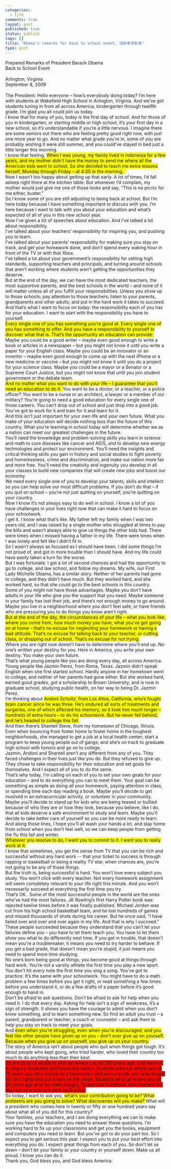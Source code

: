 ```yaml
--- 
categories: 
  - life
comments: true
layout: post
published: true
status: publish
tags: []
title: "Obama's remarks for back to school event, 活到老学到老"
type: post
---
```

<div id="msgcns!3725CC0EE38B1F6!2292" class="bvMsg">Prepared Remarks of President Barack Obama<br>Back to School Event<br><br>Arlington, Virginia<br>September 8, 2009<br> <br>The President: Hello everyone – how’s everybody doing today? I’m here with students at Wakefield High School in Arlington, Virginia. And we’ve got students tuning in from all across America, kindergarten through twelfth grade. I’m glad you all could join us today. <br>I know that for many of you, today is the first day of school. And for those of you in kindergarten, or starting middle or high school, it’s your first day in a new school, so it’s understandable if you’re a little nervous. I imagine there are some seniors out there who are feeling pretty good right now, with just one more year to go. And no matter what grade you’re in, some of you are probably wishing it were still summer, and you could’ve stayed in bed just a little longer this morning.<br>I know that feeling. <span style="background-color:rgb(255,255,0);">When I was young, my family lived in Indonesia for a few years, and my mother didn’t have the money to send me where all the American kids went to school. So she decided to teach me extra lessons herself, Monday through Friday – at 4:30 in the morning.   </span><br>Now I wasn’t too happy about getting up that early. A lot of times, I’d fall asleep right there at the kitchen table. But whenever I’d complain, my mother would just give me one of those looks and say, "This is no picnic for me either, buster."<br>So I know some of you are still adjusting to being back at school. But I’m here today because I have something important to discuss with you. I’m here because I want to talk with you about your education and what’s expected of all of you in this new school year. <br>Now I’ve given a lot of speeches about education. And I’ve talked a lot about responsibility.<br>I’ve talked about your teachers’ responsibility for inspiring you, and pushing you to learn. <br>I’ve talked about your parents’ responsibility for making sure you stay on track, and get your homework done, and don’t spend every waking hour in front of the TV or with that Xbox. <br>I’ve talked a lot about your government’s responsibility for setting high standards, supporting teachers and principals, and turning around schools that aren’t working where students aren’t getting the opportunities they deserve. <br>But at the end of the day, we can have the most dedicated teachers, the most supportive parents, and the best schools in the world – and none of it will matter unless all of you fulfill your responsibilities. Unless you show up to those schools; pay attention to those teachers; listen to your parents, grandparents and other adults; and put in the hard work it takes to succeed. <br>And that’s what I want to focus on today: the responsibility each of you has for your education. I want to start with the responsibility you have to yourself. <br><span style="background-color:rgb(255,255,0);">Every single one of you has something you’re good at. Every single one of you has something to offer. And you have a responsibility to yourself to discover what that is. That’s the opportunity an education can provide. </span><br>Maybe you could be a good writer – maybe even good enough to write a book or articles in a newspaper – but you might not know it until you write a paper for your English class. Maybe you could be an innovator or an inventor – maybe even good enough to come up with the next iPhone or a new medicine or vaccine – but you might not know it until you do a project for your science class. Maybe you could be a mayor or a Senator or a Supreme Court Justice, but you might not know that until you join student government or the debate team.<br><span style="background-color:rgb(255,255,0);">And no matter what you want to do with your life – I guarantee that you’ll need an education to do it. </span>You want to be a doctor, or a teacher, or a police officer? You want to be a nurse or an architect, a lawyer or a member of our military? You’re going to need a good education for every single one of those careers. You can’t drop out of school and just drop into a good job. You’ve got to work for it and train for it and learn for it.<br>And this isn’t just important for your own life and your own future. What you make of your education will decide nothing less than the future of this country. What you’re learning in school today will determine whether we as a nation can meet our greatest challenges in the future. <br>You’ll need the knowledge and problem-solving skills you learn in science and math to cure diseases like cancer and AIDS, and to develop new energy technologies and protect our environment. You’ll need the insights and critical thinking skills you gain in history and social studies to fight poverty and homelessness, crime and discrimination, and make our nation more fair and more free. You’ll need the creativity and ingenuity you develop in all your classes to build new companies that will create new jobs and boost our economy. <br>We need every single one of you to develop your talents, skills and intellect so you can help solve our most difficult problems. If you don’t do that – if you quit on school – you’re not just quitting on yourself, you’re quitting on your country. <br>Now I know it’s not always easy to do well in school. I know a lot of you have challenges in your lives right now that can make it hard to focus on your schoolwork.<br>I get it. I know what that’s like. My father left my family when I was two years old, and I was raised by a single mother who struggled at times to pay the bills and wasn’t always able to give us things the other kids had. There were times when I missed having a father in my life. There were times when I was lonely and felt like I didn’t fit in. <br>So I wasn’t always as focused as I should have been. I did some things I’m not proud of, and got in more trouble than I should have. And my life could have easily taken a turn for the worse. <br>But I was fortunate. I got a lot of second chances and had the opportunity to go to college, and law school, and follow my dreams. My wife, our First Lady Michelle Obama, has a similar story. Neither of her parents had gone to college, and they didn’t have much. But they worked hard, and she worked hard, so that she could go to the best schools in this country.<br>Some of you might not have those advantages. Maybe you don’t have adults in your life who give you the support that you need. Maybe someone in your family has lost their job, and there’s not enough money to go around. Maybe you live in a neighborhood where you don’t feel safe, or have friends who are pressuring you to do things you know aren’t right. <br><span style="background-color:rgb(255,255,0);">But at the end of the day, the circumstances of your life – what you look like, where you come from, how much money you have, what you’ve got going on at home – that’s no excuse for neglecting your homework or having a bad attitude. That’s no excuse for talking back to your teacher, or cutting class, or dropping out of school. That’s no excuse for not trying. </span><br>Where you are right now doesn’t have to determine where you’ll end up. No one’s written your destiny for you. Here in America, you write your own destiny. You make your own future. <br>That’s what young people like you are doing every day, all across America. <br>Young people like Jazmin Perez, from Roma, Texas. Jazmin didn’t speak English when she first started school. Hardly anyone in her hometown went to college, and neither of her parents had gone either. But she worked hard, earned good grades, got a scholarship to Brown University, and is now in graduate school, studying public health, on her way to being Dr. Jazmin Perez.<br>I’m thinking about <span style="background-color:rgb(255,255,0);">Andoni Schultz, from Los Altos, California, who’s fought brain cancer since he was three. He’s endured all sorts of treatments and surgeries, one of which affected his memory, so it took him much longer – hundreds of extra hours – to do his schoolwork. But he never fell behind, and he’s headed to college this fall. </span><br>And then there’s Shantell Steve, from my hometown of Chicago, Illinois. Even when bouncing from foster home to foster home in the toughest neighborhoods, she managed to get a job at a local health center; start a program to keep young people out of gangs; and she’s on track to graduate high school with honors and go on to college.<br>Jazmin, Andoni and Shantell aren’t any different from any of you. They faced challenges in their lives just like you do. But they refused to give up. They chose to take responsibility for their education and set goals for themselves. And I expect all of you to do the same. <br>That’s why today, I’m calling on each of you to set your own goals for your education – and to do everything you can to meet them. Your goal can be something as simple as doing all your homework, paying attention in class, or spending time each day reading a book. Maybe you’ll decide to get involved in an extracurricular activity, or volunteer in your community. Maybe you’ll decide to stand up for kids who are being teased or bullied because of who they are or how they look, because you believe, like I do, that all kids deserve a safe environment to study and learn. Maybe you’ll decide to take better care of yourself so you can be more ready to learn. And along those lines, I hope you’ll all wash your hands a lot, and stay home from school when you don’t feel well, so we can keep people from getting the flu this fall and winter.<br><span style="background-color:rgb(255,255,0);">Whatever you resolve to do, I want you to commit to it. I want you to really work at it. </span><br>I know that sometimes, you get the sense from TV that you can be rich and successful without any hard work -- that your ticket to success is through rapping or basketball or being a reality TV star, when chances are, you’re not going to be any of those things. <br>But the truth is, being successful is hard. You won’t love every subject you study. You won’t click with every teacher. Not every homework assignment will seem completely relevant to your life right this minute. And you won’t necessarily succeed at everything the first time you try.<br>That’s OK.  Some of the most successful people in the world are the ones who’ve had the most failures. JK Rowling’s first Harry Potter book was rejected twelve times before it was finally published. Michael Jordan was cut from his high school basketball team, and he lost hundreds of games and missed thousands of shots during his career. But he once said, "I have failed over and over and over again in my life. And that is why I succeed." <br>These people succeeded because they understand that you can’t let your failures define you – you have to let them teach you. You have to let them show you what to do differently next time. If you get in trouble, that doesn’t mean you’re a troublemaker, it means you need to try harder to behave. If you get a bad grade, that doesn’t mean you’re stupid, it just means you need to spend more time studying. <br>No one’s born being good at things, you become good at things through hard work. You’re not a varsity athlete the first time you play a new sport. You don’t hit every note the first time you sing a song. You’ve got to practice. It’s the same with your schoolwork. You might have to do a math problem a few times before you get it right, or read something a few times before you understand it, or do a few drafts of a paper before it’s good enough to hand in. <br>Don’t be afraid to ask questions. Don’t be afraid to ask for help when you need it. I do that every day. Asking for help isn’t a sign of weakness, it’s a sign of strength. It shows you have the courage to admit when you don’t know something, and to learn something new. So find an adult you trust – a parent, grandparent or teacher; a coach or counselor – and ask them to help you stay on track to meet your goals. <br>And <span style="background-color:rgb(255,255,0);">even when you’re struggling, even when you’re discouraged, and you feel like other people have given up on you – don’t ever give up on yourself. Because when you give up on yourself, you give up on your country.</span><br>The story of America isn’t about people who quit when things got tough. It’s about people who kept going, who tried harder, who loved their country too much to do anything less than their best. <br><span style="background-color:rgb(255,0,0);">It’s the story of students who sat where you sit 250 years ago, and went on to wage a revolution and found this nation. Students who sat where you sit 75 years ago who overcame a Depression and won a world war; who fought for civil rights and put a man on the moon. Students who sat where you sit 20 years ago who founded Google, Twitter and Facebook and changed the way we communicate with each other.</span><br>So today, I want to ask you, <span style="background-color:rgb(255,255,0);">what’s your contribution going to be? What problems are you going to solve? What discoveries will you make? </span>What will a president who comes here in twenty or fifty or one hundred years say about what all of you did for this country?  <br>Your families, your teachers, and I are doing everything we can to make sure you have the education you need to answer these questions. I’m working hard to fix up your classrooms and get you the books, equipment and computers you need to learn. But you’ve got to do your part too. So I expect you to get serious this year. I expect you to put your best effort into everything you do. I expect great things from each of you. So don’t let us down – don’t let your family or your country or yourself down. Make us all proud. I know you can do it.<br>Thank you, God bless you, and God bless America.<br>
</div>
